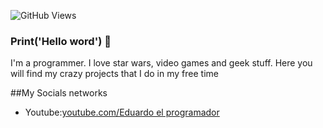 ![GitHub Views](https://komarev.com/ghpvc/?usernameEduardoMartinez68&color=2685BF)
### Print('Hello word') 👋
 I'm a programmer. I love star wars, video games and geek stuff. 
 Here you will find my crazy projects that I do in my free time
 
 ##My Socials networks
 - Youtube:[youtube.com/Eduardo el programador](https://youtube.com/channel/UC274AWQAlQXb4_b_4oD1Jkw)
<!--
**EduardoMartinez68/EduardoMartinez68** is a ✨ _special_ ✨ repository because its `README.md` (this file) appears on your GitHub profile.

Here are some ideas to get you started:

- 🔭 I’m currently working on ...
- 🌱 I’m currently learning ...
- 👯 I’m looking to collaborate on ...
- 🤔 I’m looking for help with ...
- 💬 Ask me about ...
- 📫 How to reach me: ...
- 😄 Pronouns: ...
- ⚡ Fun fact: ...
-->
